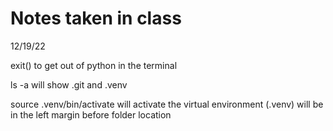 # Notes taken in class

12/19/22

exit() to get out of python in the terminal

ls -a will show .git and .venv

source .venv/bin/activate will activate the virtual environment (.venv) will be in the left margin before folder location



